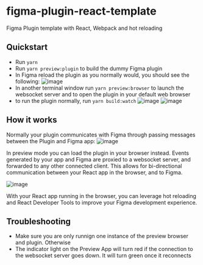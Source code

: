 # figma-plugin-react-template
Figma Plugin template with  React, Webpack and hot reloading

## Quickstart

- Run `yarn`
- Run `yarn preview:plugin` to build the dummy Figma plugin
- In Figma reload the plugin as you normally would, you should see the following:
![image](https://user-images.githubusercontent.com/7476817/117206381-a5ef5000-ada7-11eb-938e-93e59c8bae0a.png)
- In another terminal window run `yarn preview:browser` to launch the websocket server and to open the plugin in your default web browser
- to run the plugin normally, run `yarn build:watch`
![image](https://user-images.githubusercontent.com/7476817/117207805-3bd7aa80-ada9-11eb-8427-a1e32709534c.png)
![image](https://user-images.githubusercontent.com/7476817/117207942-67f32b80-ada9-11eb-8d5f-f7857d81930d.png)

## How it works

Normally your plugin communicates with Figma through passing messages between the Plugin and Figma app:
![image](https://user-images.githubusercontent.com/7476817/117206661-f9619e00-ada7-11eb-8f07-2bea23a2f355.png)

In preview mode you can load the plugin in your browser instead. Events generated by your app and Figma are proxied to a websocket server, and forwarded to any other connected client. This allows for bi-directional communication between your React app in the browser, and to Figma.

![image](https://user-images.githubusercontent.com/7476817/117206636-f36bbd00-ada7-11eb-8f40-12ef474ce92b.png)

With your React app running in the browser, you can leverage hot reloading and React Developer Tools to improve your Figma development experience.

## Troubleshooting
- Make sure you are only runnign one instance of the preview browser and plugin. Otherwise 
- The indicator light on the Preview App will turn red if the connection to the websocket server goes down. It will turn green once it reconnects 
